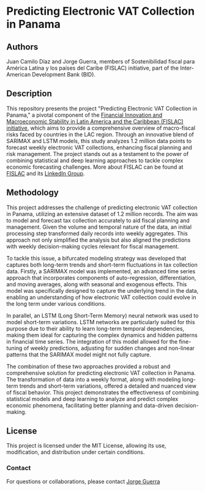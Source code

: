 # Predicting Electronic VAT Collection in Panama

## Authors
Juan Camilo Díaz and Jorge Guerra, members of Sostenibilidad fiscal para América Latina y los países del Caribe  (FISLAC) initiative, part of the Inter-American Development Bank (BID).

## Description
This repository presents the project "Predicting Electronic VAT Collection in Panama," a pivotal component of the [Financial Innovation and Macroeconomic Stability in Latin America and the Caribbean (FISLAC) initiative](https://www.fislac.com/), which aims to provide a comprehensive overview of macro-fiscal risks faced by countries in the LAC region. Through an innovative blend of SARIMAX and LSTM models, this study analyzes 1.2 million data points to forecast weekly electronic VAT collections, enhancing fiscal planning and risk management. The project stands out as a testament to the power of combining statistical and deep learning approaches to tackle complex economic forecasting challenges. More about FISLAC can be found at [FISLAC](https://www.fislac.com/) and its [LinkedIn Group](https://www.linkedin.com/groups/12966860/).


## Methodology
This project addresses the challenge of predicting electronic VAT collection in Panama, utilizing an extensive dataset of 1.2 million records. The aim was to model and forecast tax collection accurately to aid fiscal planning and management. Given the volume and temporal nature of the data, an initial processing step transformed daily records into weekly aggregates. This approach not only simplified the analysis but also aligned the predictions with weekly decision-making cycles relevant for fiscal management.

To tackle this issue, a bifurcated modeling strategy was developed that captures both long-term trends and short-term fluctuations in tax collection data. Firstly, a SARIMAX model was implemented, an advanced time series approach that incorporates components of auto-regression, differentiation, and moving averages, along with seasonal and exogenous effects. This model was specifically designed to capture the underlying trend in the data, enabling an understanding of how electronic VAT collection could evolve in the long term under various conditions.

In parallel, an LSTM (Long Short-Term Memory) neural network was used to model short-term variations. LSTM networks are particularly suited for this purpose due to their ability to learn long-term temporal dependencies, making them ideal for capturing the complex dynamics and hidden patterns in financial time series. The integration of this model allowed for the fine-tuning of weekly predictions, adjusting for sudden changes and non-linear patterns that the SARIMAX model might not fully capture.

The combination of these two approaches provided a robust and comprehensive solution for predicting electronic VAT collection in Panama. The transformation of data into a weekly format, along with modeling long-term trends and short-term variations, offered a detailed and nuanced view of fiscal behavior. This project demonstrates the effectiveness of combining statistical models and deep learning to analyze and predict complex economic phenomena, facilitating better planning and data-driven decision-making.

## License
This project is licensed under the MIT License, allowing its use, modification, and distribution under certain conditions.

### Contact
For questions or collaborations, please contact [Jorge Guerra](mailto:ja.guerrae@uniandes.edu.co)
